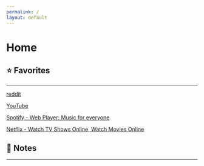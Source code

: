 ```yaml
---
permalink: /
layout: default
---
```

# Home

## ⭐️ Favorites

---

[reddit](http://reddit.com)

[YouTube](http://youtube.com)

[Spotify - Web Player: Music for everyone](http://open.spotify.com)

[Netflix - Watch TV Shows Online, Watch Movies Online](http://netflix.com)

## 📝 Notes

---
